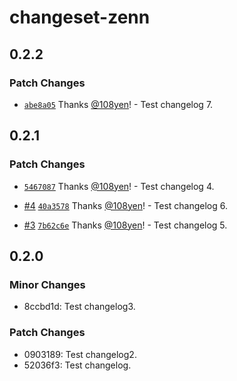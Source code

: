 # changeset-zenn

## 0.2.2

### Patch Changes

- [`abe8a05`](https://github.com/108yen/changeset-zenn/commit/abe8a05575bfc59fe62bbaa1aa939ffccccd5faa) Thanks [@108yen](https://github.com/108yen)! - Test changelog 7.

## 0.2.1

### Patch Changes

- [`5467087`](https://github.com/108yen/changeset-zenn/commit/5467087d7bd05feca766cfb81d06f0d559acee9d) Thanks [@108yen](https://github.com/108yen)! - Test changelog 4.

- [#4](https://github.com/108yen/changeset-zenn/pull/4) [`40a3578`](https://github.com/108yen/changeset-zenn/commit/40a3578642db014ca03bfd4665ae853cb0f4c9a5) Thanks [@108yen](https://github.com/108yen)! - Test changelog 6.

- [#3](https://github.com/108yen/changeset-zenn/pull/3) [`7b62c6e`](https://github.com/108yen/changeset-zenn/commit/7b62c6e11e57d7ccfb30915480a9983f0eee78e6) Thanks [@108yen](https://github.com/108yen)! - Test changelog 5.

## 0.2.0

### Minor Changes

- 8ccbd1d: Test changelog3.

### Patch Changes

- 0903189: Test changelog2.
- 52036f3: Test changelog.
